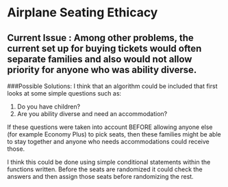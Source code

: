 # Airplane Seating Ethicacy 

## **Current Issue** : Among other problems, the current set up for buying tickets would often separate families and also would not allow priority for anyone who was ability diverse.

###Possible Solutions:
I think that an algorithm could be included that first looks at some simple questions such as:
1. Do you have children?
2. Are you ability diverse and need an accommodation? 

If these questions were taken into account BEFORE allowing anyone else (for example Economy Plus) to pick seats, then these families might be able to stay together and anyone who needs accommodations could receive those.

I think this could be done using simple conditional statements within the functions written. Before the seats are randomized it could check the answers and then assign those seats before randomizing the rest.